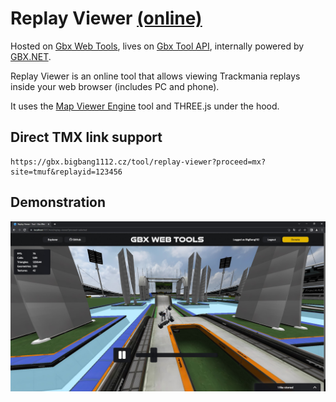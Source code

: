 # Replay Viewer [(online)](https://gbx.bigbang1112.cz/tool/replay-viewer)

Hosted on [Gbx Web Tools](https://github.com/bigbang1112-cz/gbx), lives on [Gbx Tool API](https://github.com/bigbang1112-cz/gbx-tool-api), internally powered by [GBX.NET](https://github.com/BigBang1112/gbx-net).

Replay Viewer is an online tool that allows viewing Trackmania replays inside your web browser (includes PC and phone).

It uses the [Map Viewer Engine](https://github.com/bigbang1112-cz/map-viewer-engine) tool and THREE.js under the hood.

## Direct TMX link support

```
https://gbx.bigbang1112.cz/tool/replay-viewer?proceed=mx?site=tmuf&replayid=123456
```

## Demonstration

![Replay Viewer Web UI](ReplayViewerWebUI.jpg "ReplayViewerWebUI")
